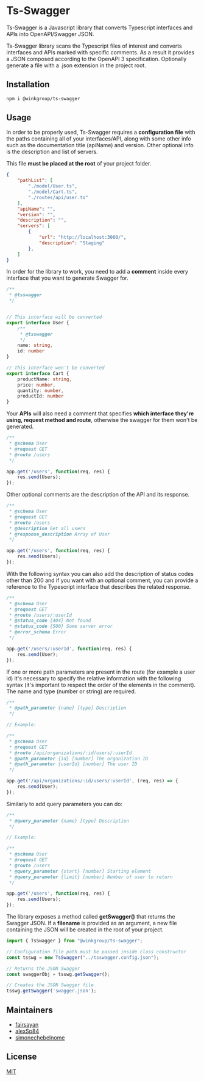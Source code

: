 # Ts-Swagger

Ts-Swagger is a Javascript library that converts Typescript interfaces and APIs into OpenAPI/Swagger JSON.

Ts-Swagger library scans the Typescript files of interest and converts interfaces and APIs marked with specific comments. As a result it provides a JSON composed according to the OpenAPI 3 specification. Optionally generate a file with a .json extension in the project root.

## Installation

```bash
npm i @winkgroup/ts-swagger
```

## Usage

In order to be properly used, Ts-Swagger requires a **configuration file** with the paths containing all of your interfaces/API, along with some other info such as the documentation title (apiName) and version. Other optional info is the description and list of servers.

This file **must be placed at the root** of your project folder.

```JSON
{
    "pathList": [
        "./model/User.ts",
        "./model/Cart.ts",
        "./routes/api/user.ts"
    ],
    "apiName": "",
    "version": "",
    "description": "",
    "servers": [
        {
            "url": "http://localhost:3000/",
            "description": "Staging"
        },
    ]
}
```

In order for the library to work, you need to add a **comment** inside every interface that you want to generate Swagger for.
```ts
/** 
 * @tsswagger 
 */
```
```ts

// This interface will be converted 
export interface User {
    /** 
     * @tsswagger 
     */
    name: string,
    id: number
}

// This interface won't be converted
export interface Cart {
    productName: string,
    price: number,
    quantity: number,
    productId: number
}
```


Your **APIs** will also need a comment that specifies **which interface they're using, request method and route**, otherwise the swagger for them won't be generated.

```js
/** 
 * @schema User
 * @request GET
 * @route /users
 */

app.get('/users', function(req, res) {
    res.send(Users);
});
```


Other optional comments are the description of the API and its response.

```js
/** 
 * @schema User
 * @request GET
 * @route /users
 * @description Get all users
 * @response_description Array of User
 */

app.get('/users', function(req, res) {
    res.send(Users);
});
```


With the following syntax you can also add the description of status codes other than 200 and if you want with an optional comment, you can provide a reference to the Typescript interface that describes the related response.

```js
/** 
 * @schema User
 * @request GET
 * @route /users/:userId
 * @status_code {404} Not found
 * @status_code {500} Some server error
 * @error_schema Error
 */

app.get('/users/:userId', function(req, res) {
    res.send(User);
});
```


If one or more path parameters are present in the route (for example a user id) it's necessary to specify the relative information with the following syntax (it's important to respect the order of the elements in the comment). The name and type (number or string) are required.

```js
/** 
 * @path_parameter {name} [type] Description
 */
```

```js
// Example:

/** 
 * @schema User
 * @request GET
 * @route /api/organizations/:id/users/:userId
 * @path_parameter {id} [number] The organization ID
 * @path_parameter {userId} [number] The user ID
 */

app.get('/api/organizations/:id/users/:userId', (req, res) => {
    res.send(User);
});
```


Similarly to add query parameters you can do:

```js
/** 
 * @query_parameter {name} [type] Description
 */
```

```js
// Example:

/** 
 * @schema User
 * @request GET
 * @route /users
 * @query_parameter {start} [number] Starting element
 * @query_parameter {limit} [number] Number of user to return
 */

app.get('/users', function(req, res) {
    res.send(Users);
});
```


The library exposes a method called **getSwagger()** that returns the Swagger JSON. If a **filename** is provided as an argument, a new file containing the JSON will be created in the root of your project.

```js
import { TsSwagger } from "@winkgroup/ts-swagger";

// Configuration file path must be passed inside class constructor
const tsswg = new TsSwagger("../tsswagger.config.json");

// Returns the JSON Swagger
const swaggerObj = tsswg.getSwagger();

// Creates the JSON Swagger file
tsswg.getSwagger('swagger.json');

```

## Maintainers
* [fairsayan](https://github.com/fairsayan)
* [alexSp84](https://github.com/alexSp84)
* [simonechebelnome](https://github.com/simonechebelnome)

## License

[MIT](https://choosealicense.com/licenses/mit/)
